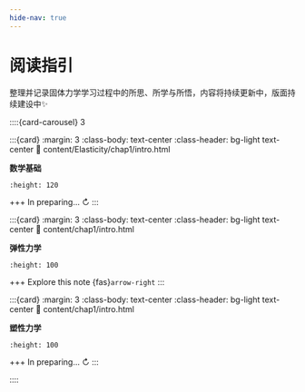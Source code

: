```yaml
---
hide-nav: true
---
```


# 阅读指引

整理并记录固体力学学习过程中的所思、所学与所悟，内容将持续更新中，版面持续建设中✨

::::{card-carousel} 3

:::{card}
:margin: 3
:class-body: text-center
:class-header: bg-light text-center
:link: content/Elasticity/chap1/intro.html

**数学基础**

```{image} images/Cover/math2.png
:height: 120
```

+++
In preparing... ↻
:::

:::{card}
:margin: 3
:class-body: text-center
:class-header: bg-light text-center
:link: content/chap1/intro.html

**弹性力学**

```{image} https://python.quantecon.org/_static/qe-logo-large.png
:height: 100
```

+++
Explore this note {fas}`arrow-right`
:::

:::{card}
:margin: 3
:class-body: text-center
:class-header: bg-light text-center
:link: content/chap1/intro.html

**塑性力学**

```{image} https://python.quantecon.org/_static/qe-logo-large.png
:height: 100
```

+++
In preparing... ↻
:::

::::